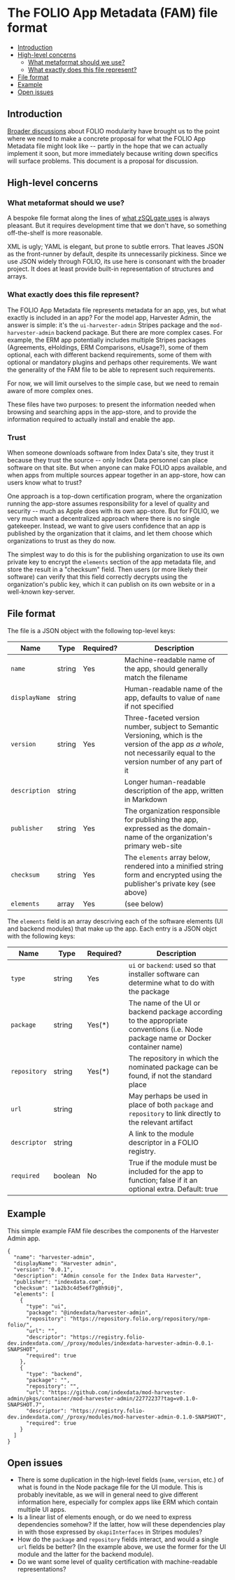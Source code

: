 # The FOLIO App Metadata (FAM) file format

<!-- md2toc -l 2 folio-app-metadata.md -->
* [Introduction](#introduction)
* [High-level concerns](#high-level-concerns)
    * [What metaformat should we use?](#what-metaformat-should-we-use)
    * [What exactly does this file represent?](#what-exactly-does-this-file-represent)
* [File format](#file-format)
* [Example](#example)
* [Open issues](#open-issues)


## Introduction

[Broader discussions](https://github.com/MikeTaylor/mafia/blob/master/README.md#documents) about FOLIO modularity have brought us to the point where we need to make a concrete proposal for what the FOLIO App Metadata file might look like -- partly in the hope that we can actually implement it soon, but more immediately because writing down specifics will surface problems. This document is a proposal for discussion.


## High-level concerns

### What metaformat should we use?

A bespoke file format along the lines of [what zSQLgate uses](https://metacpan.org/release/MIRK/Net-Z3950-DBIServer-1.07/source/examples/books/books.nzd) is always pleasant. But it requires development time that we don't have, so something off-the-shelf is more reasonable.

XML is ugly; YAML is elegant, but prone to subtle errors. That leaves JSON as the front-runner by default, despite its unnecessarily pickiness. Since we use JSON widely through FOLIO, its use here is consonant with the broader project. It does at least provide built-in representation of structures and arrays.

### What exactly does this file represent?

The FOLIO App Metadata file represents metadata for an app, yes, but what exactly is included in an app? For the model app, Harvester Admin, the answer is simple: it's the `ui-harvester-admin` Stripes package and the `mod-harvester-admin` backend package. But there are more complex cases. For example, the ERM app potentially includes multiple Stripes packages (Agreements, eHoldings, ERM Comparisons, eUsage?), some of them optional, each with different backend requirements, some of them with optional or mandatory
plugins and perhaps other requirements. We want the generality of the FAM file to be able to represent such requirements.

For now, we will limit ourselves to the simple case, but we need to remain aware of more complex ones.

These files have two purposes: to present the information needed when browsing and searching apps in the app-store, and to provide the information required to actually install and enable the app.

### Trust

When someone downloads software from Index Data's site, they trust it because they trust the source -- only Index Data personnel can place software on that site. But when anyone can make FOLIO apps available, and when apps from multiple sources appear together in an app-store, how can users know what to trust?

One approach is a top-down certification program, where the organization running the app-store assumes responsibility for a level of quality and security -- much as Apple does with its own app-store. But for FOLIO, we very much want a decentralized approach where there is no single gatekeeper. Instead, we want to give users confidence that an app is published by the organization that it claims, and let them choose which organizations to trust as they do now.

The simplest way to do this is for the publishing organization to use its own private key to encrypt the `elements` section of the app metadata file, and store the result in a "checksum" field. Then users (or more likely their software) can verify that this field correctly decrypts using the organization's public key, which it can publish on its own website or in a well-known key-server.


## File format

The file is a JSON object with the following top-level keys:

| Name          | Type   | Required? | Description |
| ------------- | ------ | --------- | ----------- |
| `name`        | string | Yes       | Machine-readable name of the app, should generally match the filename
| `displayName` | string |           | Human-readable name of the app, defaults to value of `name` if not specified
| `version`     | string | Yes       | Three-faceted version number, subject to Semantic Versioning, which is the version of the app _as a whole_, not necessarily equal to the version number of any part of it
| `description` | string |           | Longer human-readable description of the app, written in Markdown
| `publisher`   | string | Yes       | The organization responsible for publishing the app, expressed as the domain-name of the organization's primary web-site
| `checksum`    | string | Yes       | The `elements` array below, rendered into a minified string form and encrypted using the publisher's private key (see above)
| `elements`    | array  | Yes       | (see below)

The `elements` field is an array descriving each of the software elements (UI and backend modules) that make up the app. Each entry is a JSON objct with the following keys:

| Name          | Type   | Required? | Description |
| ------------- | ------ | --------- | ----------- |
| `type`        | string | Yes       | `ui` or `backend`: used so that installer software can determine what to do with the package
| `package`     | string | Yes(*)    | The name of the UI or backend package according to the appropriate conventions (i.e. Node package name or Docker container name)
| `repository`  | string | Yes(*)    | The repository in which the nominated package can be found, if not the standard place
| `url`         | string |           | May perhaps be used in place of both `package` and `repository` to link directly to the relevant artifact
| `descriptor`  | string |           | A link to the module descriptor in a FOLIO registry.
| `required  `  | boolean| No        | True if the module must be included for the app to function; false if it an optional extra. Default: true


## Example

This simple example FAM file describes the components of the Harvester Admin app.

<!-- XXX Update with contents of ../examples/harvester-admin.fam -->
```
{
  "name": "harvester-admin",
  "displayName": "Harvester admin",
  "version": "0.0.1",
  "description": "Admin console for the Index Data Harvester",
  "publisher": "indexdata.com",
  "checksum": "1a2b3c4d5e6f7g8h9i0j",
  "elements": [
    {
      "type": "ui",
      "package": "@indexdata/harvester-admin",
      "repository": "https://repository.folio.org/repository/npm-folio/",
      "url": "",
      "descriptor": "https://registry.folio-dev.indexdata.com/_/proxy/modules/indexdata-harvester-admin-0.0.1-SNAPSHOT",
      "required": true
    },
    {
      "type": "backend",
      "package": "",
      "repository": "",
      "url": "https://github.com/indexdata/mod-harvester-admin/pkgs/container/mod-harvester-admin/22772237?tag=v0.1.0-SNAPSHOT.7",
      "descriptor": "https://registry.folio-dev.indexdata.com/_/proxy/modules/mod-harvester-admin-0.1.0-SNAPSHOT",
      "required": true
    }
  ]
}
```


## Open issues

* There is some duplication in the high-level fields (`name`, `version`, etc.) of what is found in the Node package file for the UI module. This is probably inevitable, as we will in general need to give different information here, especially for complex apps like ERM which contain multiple UI apps.
* Is a linear list of elements enough, or do we need to express dependencies somehow? If the latter, how will these dependencies play in with those expressed by `okapiInterfaces` in Stripes modules?
* How do the `package` and `repository` fields interact, and would a single `url` fields be better? (In the example above, we use the former for the UI module and the latter for the backend module).
* Do we want some level of quality certification with machine-readable representations?


